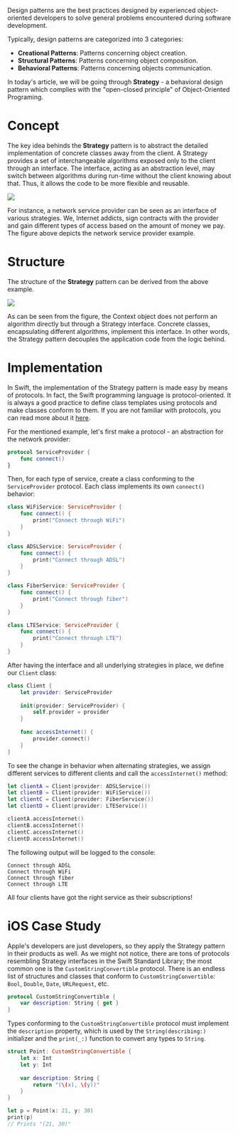 Design patterns are the best practices designed by experienced object-oriented developers to solve general problems encountered during software development.

Typically, design patterns are categorized into 3 categories:

* **Creational Patterns**: Patterns concerning object creation.
* **Structural Patterns**: Patterns concerning object composition.
* **Behavioral Patterns**: Patterns concerning objects communication.

In today's article, we will be going through **Strategy** - a behavioral design pattern which complies with the "open-closed principle" of Object-Oriented Programing.

# Concept
The key idea behinds the **Strategy** pattern is to abstract the detailed implementation of concrete classes away from the client. A Strategy provides a set of interchangeable algorithms exposed only to the client through an interface. The interface, acting as an abstraction level, may switch between algorithms during run-time without the client knowing about that. Thus, it allows the code to be more flexible and reusable.

![](https://images.viblo.asia/9e86dd4a-c686-460a-9676-a8efcb4b0995.png)

For instance, a network service provider can be seen as an interface of various strategies. We, Internet addicts, sign contracts with the provider and gain different types of access based on the amount of money we pay. The figure above depicts the network service provider example.

# Structure
The structure of the **Strategy** pattern can be derived from the above example.

![](https://images.viblo.asia/0bf70adc-55cd-4bc3-be88-dba1e09921ea.png)

As can be seen from the figure, the Context object does not perform an algorithm directly but through a Strategy interface. Concrete classes, encapsulating different algorithms, implement this interface. In other words, the Strategy pattern decouples the application code from the logic behind.

# Implementation
In Swift, the implementation of the Strategy pattern is made easy by means of protocols. In fact, the Swift programming language is protocol-oriented. It is always a good practice to define class templates using protocols and make classes conform to them. If you are not familiar with protocols, you can read more about it [here](https://docs.swift.org/swift-book/LanguageGuide/Protocols.html).

For the mentioned example, let's first make a protocol - an abstraction for the network provider:
```swift
protocol ServiceProvider {
    func connect()
}
```
Then, for each type of service, create a class conforming to the `ServiceProvider` protocol. Each class implements its own `connect()` behavior:
```swift
class WiFiService: ServiceProvider {
    func connect() {
        print("Connect through WiFi")
    }
}

class ADSLService: ServiceProvider {
    func connect() {
        print("Connect through ADSL")
    }
}

class FiberService: ServiceProvider {
    func connect() {
        print("Connect through fiber")
    }
}

class LTEService: ServiceProvider {
    func connect() {
        print("Connect through LTE")
    }
}
```
After having the interface and all underlying strategies in place, we define our `Client` class:
```swift
class Client {
    let provider: ServiceProvider
    
    init(provider: ServiceProvider) {
        self.provider = provider
    }
    
    func accessInternet() {
        provider.connect()
    }
}
```
To see the change in behavior when alternating strategies, we assign different services to different clients and call the `accessInternet()` method:
```swift
let clientA = Client(provider: ADSLService())
let clientB = Client(provider: WiFiService())
let clientC = Client(provider: FiberService())
let clientD = Client(provider: LTEService())

clientA.accessInternet()
clientB.accessInternet()
clientC.accessInternet()
clientD.accessInternet()
```
The following output will be logged to the console:
```
Connect through ADSL
Connect through WiFi
Connect through fiber
Connect through LTE
```
All four clients have got the right service as their subscriptions!
# iOS Case Study
Apple's developers are just developers, so they apply the Strategy pattern in their products as well. As we might not notice, there are tons of protocols resembling Strategy interfaces in the Swift Standard Library; the most common one is the `CustomStringConvertible` protocol. There is an endless list of structures and classes that conform to `CustomStringConvertible`: `Bool`, `Double`, `Date`, `URLRequest`, etc.
```swift
protocol CustomStringConvertible {
    var description: String { get }
}
```
Types conforming to the `CustomStringConvertible` protocol must implement the `description` property, which is used by the `String(describing:)` initializer and the `print(_:)` function to convert any types to `String`.
```swift
struct Point: CustomStringConvertible {
    let x: Int
    let y: Int
    
    var description: String {
        return "(\(x), \(y))"
    }
}

let p = Point(x: 21, y: 30)
print(p)
// Prints "(21, 30)"
```